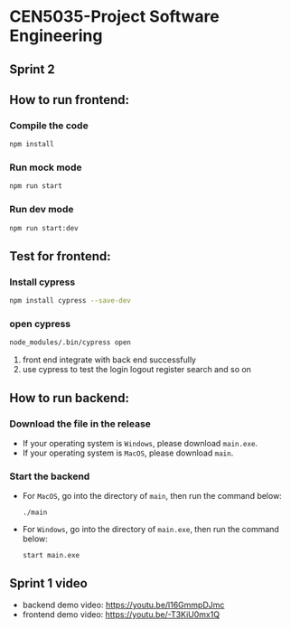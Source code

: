 # CEN5035-Project Software Engineering

## Sprint 2 
## How to run frontend:

### Compile the code
```bash
npm install
```
### Run mock mode
```bash
npm run start
```
### Run dev mode
```bash
npm run start:dev
```
## Test for frontend:
### Install cypress
```bash
npm install cypress --save-dev
```
### open cypress
```bash
node_modules/.bin/cypress open
```

1. front end integrate with back end successfully
2. use cypress to test the login logout register search and so on

## How to run backend:

### Download the file in the release

- If your operating system is `Windows`, please download `main.exe`.
- If your operating system is `MacOS`, please download `main`.

### Start the backend

- For `MacOS`, go into the directory of `main`, then run the command below:

  ```shell
  ./main
  ```

- For `Windows`, go into the directory of `main.exe`, then run the command below:

  ```shell
  start main.exe
  ```
  


## Sprint 1 video
- backend demo video: https://youtu.be/l16GmmpDJmc
- frontend demo video: https://youtu.be/-T3KiU0mx1Q
